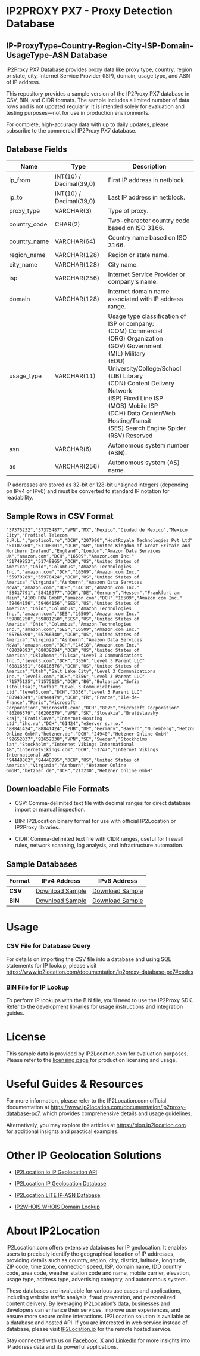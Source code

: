 # IP2PROXY PX7 - Proxy Detection Database

## IP-ProxyType-Country-Region-City-ISP-Domain-UsageType-ASN Database

[IP2Proxy PX7 Database](https://www.ip2location.com/database/px7-ip-proxytype-country-region-city-isp-domain-usagetype-asn) provides proxy data like proxy type, country, region or state, city, Internet Service Provider (ISP), domain, usage type, and ASN of IP address.

This repository provides a sample version of the IP2Proxy PX7 database in CSV, BIN, and CIDR formats. The sample includes a limited number of data rows and is not updated regularly. It is intended solely for evaluation and testing purposes—not for use in production environments. 

For complete, high-accuracy data with up to daily updates, please subscribe to the commercial IP2Proxy PX7 database.

## Database Fields

| **Name** | **Type** | **Description** |
| --- | --- | --- |
| ip_from | INT(10)  / Decimal(39,0) | First IP address in netblock. |
| ip_to | INT(10)  / Decimal(39,0) | Last IP address in netblock. |
| proxy_type | VARCHAR(3) | Type of proxy. |
| country_code | CHAR(2) | Two-character country code based on ISO 3166. |
| country_name | VARCHAR(64) | Country name based on ISO 3166. |
| region_name | VARCHAR(128) | Region or state name. |
| city_name | VARCHAR(128) | City name. |
| isp | VARCHAR(256) | Internet Service Provider or company's name. |
| domain | VARCHAR(128) | Internet domain name associated with IP address range. |
| usage_type | VARCHAR(11) | Usage type classification of ISP or company:<br> (COM) Commercial<br> (ORG) Organization<br> (GOV) Government<br> (MIL) Military<br> (EDU) University/College/School<br> (LIB) Library<br> (CDN) Content Delivery Network<br> (ISP) Fixed Line ISP<br> (MOB) Mobile ISP<br> (DCH) Data Center/Web Hosting/Transit<br> (SES) Search Engine Spider<br> (RSV) Reserved |
| asn | VARCHAR(6) | Autonomous system number (ASN). |
| as | VARCHAR(256) | Autonomous system (AS) name. |

IP addresses are stored as 32-bit or 128-bit unsigned integers (depending on IPv4 or IPv6) and must be converted to standard IP notation for readability.

## Sample Rows in CSV Format
```csv
"37375232","37375487","VPN","MX","Mexico","Ciudad de Mexico","Mexico City","Profisol Telecom S.R.L.","profisol.ro","DCH","207990","HostRoyale Technologies Pvt Ltd"
"51107360","51108001","DCH","GB","United Kingdom of Great Britain and Northern Ireland","England","London","Amazon Data Services UK","amazon.com","DCH","16509","Amazon.com Inc."
"51749853","51749865","DCH","US","United States of America","Ohio","Columbus","Amazon Technologies Inc.","amazon.com","DCH","16509","Amazon.com Inc."
"55970289","55970424","DCH","US","United States of America","Virginia","Ashburn","Amazon Data Services NoVa","amazon.com","DCH","14618","Amazon.com Inc."
"58417791","58418977","DCH","DE","Germany","Hessen","Frankfurt am Main","A100 ROW GmbH","amazon.com","DCH","16509","Amazon.com Inc."
"59464156","59464156","SES","US","United States of America","Ohio","Columbus","Amazon Technologies Inc.","amazon.com","SES","16509","Amazon.com Inc."
"59881250","59881250","SES","US","United States of America","Ohio","Columbus","Amazon Technologies Inc.","amazon.com","SES","16509","Amazon.com Inc."
"65765890","65766340","DCH","US","United States of America","Virginia","Ashburn","Amazon Data Services NoVa","amazon.com","DCH","14618","Amazon.com Inc."
"68039093","68039094","DCH","US","United States of America","Oklahoma","Tulsa","Level 3 Communications Inc.","level3.com","DCH","3356","Level 3 Parent LLC"
"68816351","68816376","DCH","US","United States of America","Utah","Salt Lake City","Level 3 Communications Inc.","level3.com","DCH","3356","Level 3 Parent LLC"
"71575125","71575125","DCH","BG","Bulgaria","Sofia (stolitsa)","Sofia","Level 3 Communications Ltd","level3.com","DCH","3356","Level 3 Parent LLC"
"80943049","80944479","DCH","FR","France","Ile-de-France","Paris","Microsoft Corporation","microsoft.com","DCH","8075","Microsoft Corporation"
"86206379","86206379","VPN","SK","Slovakia","Bratislavsky kraj","Bratislava","Internet-Hosting Ltd","ihc.ru","DCH","61424","eServer s.r.o."
"88841424","88841424","PUB","DE","Germany","Bayern","Nuremberg","Hetzner Online GmbH","hetzner.de","DCH","24940","Hetzner Online GmbH"
"92652037","92652038","VPN","SE","Sweden","Stockholms lan","Stockholm","Internet Vikings International AB","internetvikings.com","DCH","51747","Internet Vikings International AB"
"94448862","94448895","DCH","US","United States of America","Virginia","Ashburn","Hetzner Online GmbH","hetzner.de","DCH","213230","Hetzner Online GmbH"
```

## Downloadable File Formats

- CSV: Comma-delimited text file with decimal ranges for direct database import or manual inspection.

- BIN: IP2Location binary format for use with official IP2Location or IP2Proxy libraries.

- CIDR: Comma-delimited text file with CIDR ranges, useful for firewall rules, network scanning, log analysis, and infrastructure automation.

## Sample Databases

| Format       | IPv4 Address                                                                                                        | IPv6 Address                                                                                                        |
|--------------|--------------------------------------------------------------------------------------------------------------------|--------------------------------------------------------------------------------------------------------------------|
| **CSV**      | [Download Sample](https://github.com/ip2location/sample-databases/tree/main/IP2Proxy/PX7/ip2proxy-px7-sample.ipv4.csv) | [Download Sample](https://github.com/ip2location/sample-databases/tree/main/IP2Proxy/PX7/ip2proxy-px7-sample.ipv6.csv) |
| **BIN**      | [Download Sample](https://github.com/ip2location/sample-databases/tree/main/IP2Proxy/PX7/ip2proxy-px7-sample.ipv4.bin) | [Download Sample](https://github.com/ip2location/sample-databases/tree/main/IP2Proxy/PX7/ip2proxy-px7-sample.ipv6.bin) |


# Usage

### CSV File for Database Query

For details on importing the CSV file into a database and using SQL statements for IP lookup, please visit [](https://xxxxx)<https://www.ip2location.com/documentation/ip2proxy-database-px7#codes>

### BIN File for IP Lookup

To perform IP lookups with the BIN file, you’ll need to use the IP2Proxy SDK. Refer to the [development libraries](https://www.ip2location.com/development-libraries/?tab=ip2proxy) for usage instructions and integration guides.

# License

This sample data is provided by IP2Location.com for evaluation purposes. Please refer to the [licensing page](https://www.ip2location.com/licensing) for production licensing and usage.

# Useful Guides & Resources

For more information, please refer to the IP2Location.com official documentation at <https://www.ip2location.com/documentation/ip2proxy-database-px7>, which provides comprehensive details and usage guidelines.

Alternatively, you may explore the articles at <https://blog.ip2location.com> for additional insights and practical examples.

# Other IP Geolocation Solutions

- [IP2Location.io IP Geolocation API](https://www.ip2location.io)

- [IP2Location IP Geolocation Database](https://www.ip2location.com/database/ip2location)

- [IP2Location LITE IP-ASN Database](https://lite.ip2location.com/database-asn)

- [IP2WHOIS WHOIS Domain Lookup](https://www.ip2whois.com/)

# About IP2Location

IP2Location.com offers extensive databases for IP geolocation. It enables users to precisely identify the geographical location of IP addresses, providing details such as country, region, city, district, latitude, longitude, ZIP code, time zone, connection speed, ISP, domain name, IDD country code, area code, weather station code and name, mobile carrier, elevation, usage type, address type, advertising category, and autonomous system.

These databases are invaluable for various use cases and applications, including website traffic analysis, fraud prevention, and personalized content delivery. By leveraging IP2Location’s data, businesses and developers can enhance their services, improve user experiences, and ensure more secure online interactions. IP2Location solution is available as a database and hosted API. If you are interested in web service instead of database, please visit [IP2Location.io](https://www.ip2location.io) for the remote hosted service.

Stay connected with us on [Facebook](https://www.facebook.com/ip2location), [X](https://x.com/ip2location) and [LinkedIn](https://www.linkedin.com/company/ip2location) for more insights into IP address data and its powerful applications.

